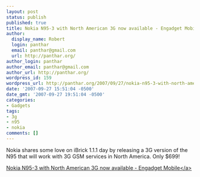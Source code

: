 ```yaml
---
layout: post
status: publish
published: true
title: Nokia N95-3 with North American 3G now available - Engadget Mobile
author:
  display_name: Robert
  login: panthar
  email: panthar@gmail.com
  url: http://panthar.org/
author_login: panthar
author_email: panthar@gmail.com
author_url: http://panthar.org/
wordpress_id: 159
wordpress_url: http://panthar.org/2007/09/27/nokia-n95-3-with-north-american-3g-now-available-engadget-mobile/
date: '2007-09-27 15:51:04 -0500'
date_gmt: '2007-09-27 19:51:04 -0500'
categories:
- Gadgets
tags:
- 3g
- n95
- nokia
comments: []
---
```

<p>Nokia shares some love on iBrick 1.1.1 day by releasing a 3G version of the N95 that will work with 3G GSM services in North America. Only $699!</p>
<p><a href="http:&#47;&#47;www.engadgetmobile.com&#47;2007&#47;09&#47;26&#47;nokia-n95-3-with-north-american-3g-now-available&#47;">Nokia N95-3 with North American 3G now available - Engadget Mobile<&#47;a></p>

